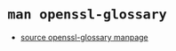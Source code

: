 # `man openssl-glossary`

- [source openssl-glossary manpage](https://github.com/openssl/openssl/blob/master/doc/man7/openssl-glossary.pod)

